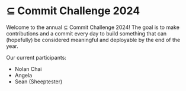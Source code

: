 # $\subseteq$ Commit Challenge 2024
Welcome to the annual $\subseteq$ Commit Challenge 2024! The goal is to make contributions and a commit every day to build something that can (hopefully) be considered meaningful and deployable by the end of the year. 

Our current participants:
- Nolan Chai
- Angela
- Sean (Sheeptester)
